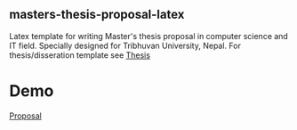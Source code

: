 ## masters-thesis-proposal-latex
Latex template for writing Master's thesis proposal in computer science and IT field. Specially designed for Tribhuvan University, Nepal.
For thesis/disseration template see [Thesis](https://github.com/ashokpant/masters-thesis-latex)

# Demo
[Proposal](proposal.pdf)


